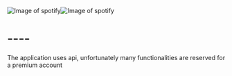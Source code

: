 ![Image of spotify](https://encrypted-tbn0.gstatic.com/images?q=tbn%3AANd9GcQfWm4E4yvk1yN_8Fon2-sdLTIpqV-guJPSNg&usqp=CAU)![Image of spotify](https://media-exp1.licdn.com/dms/image/C560BAQFkDzx_7dqq3A/company-logo_200_200/0?e=2159024400&v=beta&t=hhijOW5xRRl6lYmQcJ-XYhyYMkwJnjdTYu_etZcu2Lk)

# ----
The application uses api, unfortunately many functionalities are reserved for a premium account

